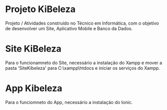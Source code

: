 # Projeto KiBeleza
Projeto / Atividades construído no Técnico em Informática, com o objetivo de desenvolver um Site, Aplicativo Mobile e Banco da Dados.

# Site KiBeleza
Para o funcionamneto do Site, necessário a instalação do Xampp e mover a pasta 'SiteKibeleza' para C:\xampp\htdocs e iniciar os serviços do Xampp.

# App Kibeleza
Para o funciomneto do App, necessário a instalação do Ionic.

